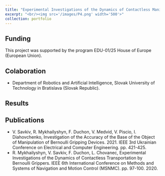 ```yaml
---
title: "Experimental Investigations of the Dynamics of Contactless Manipulation by Bernoulli Grippers"
excerpt: "<br/><img src='/images/P4.png' width='500'>"
collection: portfolio
---
```

## Funding
This project was supported by the program EDU-01/25 House of Europe (European Union).

## Colaboration
* Department of Robotics and Artificial Intelligence, Slovak University of Technology in Bratislava (Slovak Republic).

## Results

## Publications

* V. Savkiv, R. Mykhailyshyn, F. Duchon, V. Medvid, V. Piscio, I. Diahovchenko, Investigation of the Accuracy of the Base of the Object of Manipulation of Bernoulli Gripping Devices. 2021. IEEE 3rd Ukrainian Conference on Electrical and Computer Engineering. pp. 421-425.
* R. Mykhailyshyn, V. Savkiv, F. Duchon, L. Chovanec, Experimental Investigations of the Dynamics of Contactless Transportation by Bernoulli Grippers. IEEE 6th International Conference on Methods and Systems of Navigation and Motion Control (MSNMC). pp. 97-100. 2020. 
